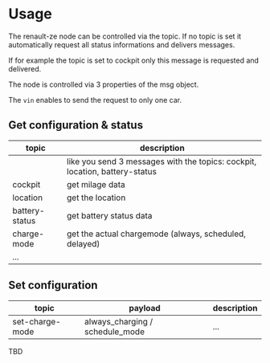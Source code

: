 # Usage

The renault-ze node can be controlled via the topic.
If no topic is set it automatically request all status informations and delivers messages.

If for example the topic is set to cockpit only this message is requested and delivered.

The node is controlled via 3 properties of the msg object.

The `vin` enables to send the request to only one car.

## Get configuration & status

topic          |description
---------------|-----------------------------------------------
               | like you send 3 messages with the topics: cockpit, location, battery-status
cockpit        | get milage data
location       | get the location
battery-status | get battery status data
charge-mode    | get the actual chargemode (always, scheduled, delayed)
...            |

## Set configuration

topic          |payload                          | description
---------------|---------------------------------|---------------------------------------
set-charge-mode| always_charging / schedule_mode | ...

TBD